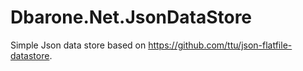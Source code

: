 # Dbarone.Net.JsonDataStore
Simple Json data store based on https://github.com/ttu/json-flatfile-datastore.

